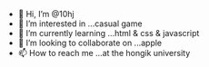 - 👋 Hi, I’m @10hj
- 👀 I’m interested in ...casual game
- 🌱 I’m currently learning ...html & css & javascript
- 💞️ I’m looking to collaborate on ...apple
- 📫 How to reach me ...at the hongik university

<!---
10hj/10hj is a ✨ special ✨ repository because its `README.md` (this file) appears on your GitHub profile.
You can click the Preview link to take a look at your changes.
--->
